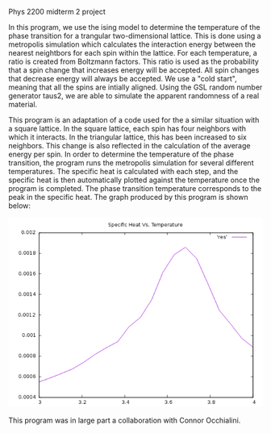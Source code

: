 Phys 2200 midterm 2 project

In this program, we use the ising model to determine the temperature of the phase transition for a trangular two-dimensional lattice. This is done using a metropolis simulation which calculates the interaction energy between the nearest neightbors for each spin within the lattice. For each temperature, a ratio is created from Boltzmann factors. This ratio is used as the probability that a spin change that increases energy will be accepted. All spin changes that decrease energy will always be accepted. We use a "cold start", meaning that all the spins are intially aligned. Using the GSL random number generator taus2, we are able to simulate the apparent randomness of a real material. 

This program is an adaptation of a code used for the a similar situation with a square lattice. In the square lattice, each spin has four neighbors with which it interacts. In the triangular lattice, this has been increased to six neighbors. This change is also reflected in the calculation of the average energy per spin. In order to determine the temperature of the phase transition, the program runs the metropolis simulation for several different temperatures. The specific heat is calculated with each step, and the specific heat is then automatically plotted against the temperature once the program is completed. The phase transition temperature corresponds to the peak in the specific heat. The graph produced by this program is shown below:

![](graph.png?)

This program was in large part a collaboration with Connor Occhialini.
